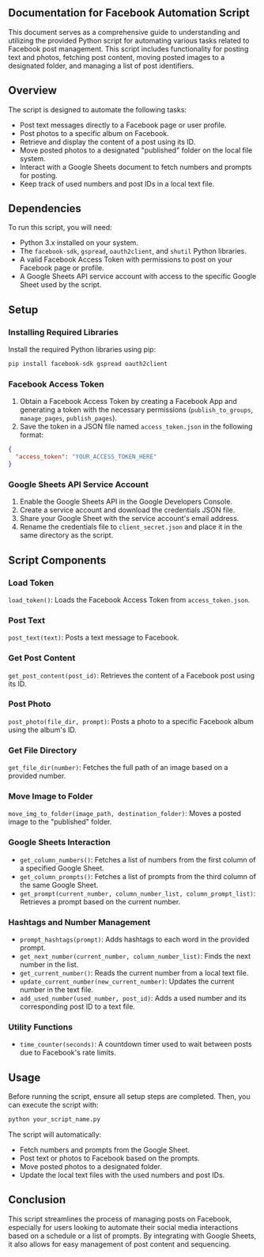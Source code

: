 ## Documentation for Facebook Automation Script

This document serves as a comprehensive guide to understanding and utilizing the provided Python script for automating various tasks related to Facebook post management. This script includes functionality for posting text and photos, fetching post content, moving posted images to a designated folder, and managing a list of post identifiers.

## Overview

The script is designed to automate the following tasks:
- Post text messages directly to a Facebook page or user profile.
- Post photos to a specific album on Facebook.
- Retrieve and display the content of a post using its ID.
- Move posted photos to a designated "published" folder on the local file system.
- Interact with a Google Sheets document to fetch numbers and prompts for posting.
- Keep track of used numbers and post IDs in a local text file.

## Dependencies

To run this script, you will need:
- Python 3.x installed on your system.
- The `facebook-sdk`, `gspread`, `oauth2client`, and `shutil` Python libraries.
- A valid Facebook Access Token with permissions to post on your Facebook page or profile.
- A Google Sheets API service account with access to the specific Google Sheet used by the script.

## Setup

### Installing Required Libraries

Install the required Python libraries using pip:

```bash
pip install facebook-sdk gspread oauth2client
```

### Facebook Access Token

1. Obtain a Facebook Access Token by creating a Facebook App and generating a token with the necessary permissions (`publish_to_groups`, `manage_pages`, `publish_pages`).
2. Save the token in a JSON file named `access_token.json` in the following format:

```json
{
  "access_token": "YOUR_ACCESS_TOKEN_HERE"
}
```

### Google Sheets API Service Account

1. Enable the Google Sheets API in the Google Developers Console.
2. Create a service account and download the credentials JSON file.
3. Share your Google Sheet with the service account's email address.
4. Rename the credentials file to `client_secret.json` and place it in the same directory as the script.

## Script Components

### Load Token

`load_token()`: Loads the Facebook Access Token from `access_token.json`.

### Post Text

`post_text(text)`: Posts a text message to Facebook.

### Get Post Content

`get_post_content(post_id)`: Retrieves the content of a Facebook post using its ID.

### Post Photo

`post_photo(file_dir, prompt)`: Posts a photo to a specific Facebook album using the album's ID.

### Get File Directory

`get_file_dir(number)`: Fetches the full path of an image based on a provided number.

### Move Image to Folder

`move_img_to_folder(image_path, destination_folder)`: Moves a posted image to the "published" folder.

### Google Sheets Interaction

- `get_column_numbers()`: Fetches a list of numbers from the first column of a specified Google Sheet.
- `get_column_prompts()`: Fetches a list of prompts from the third column of the same Google Sheet.
- `get_prompt(current_number, column_number_list, column_prompt_list)`: Retrieves a prompt based on the current number.

### Hashtags and Number Management

- `prompt_hashtags(prompt)`: Adds hashtags to each word in the provided prompt.
- `get_next_number(current_number, column_number_list)`: Finds the next number in the list.
- `get_current_number()`: Reads the current number from a local text file.
- `update_current_number(new_current_number)`: Updates the current number in the text file.
- `add_used_number(used_number, post_id)`: Adds a used number and its corresponding post ID to a text file.

### Utility Functions

- `time_counter(seconds)`: A countdown timer used to wait between posts due to Facebook's rate limits.

## Usage

Before running the script, ensure all setup steps are completed. Then, you can execute the script with:

```bash
python your_script_name.py
```

The script will automatically:
- Fetch numbers and prompts from the Google Sheet.
- Post text or photos to Facebook based on the prompts.
- Move posted photos to a designated folder.
- Update the local text files with the used numbers and post IDs.

## Conclusion

This script streamlines the process of managing posts on Facebook, especially for users looking to automate their social media interactions based on a schedule or a list of prompts. By integrating with Google Sheets, it also allows for easy management of post content and sequencing.
